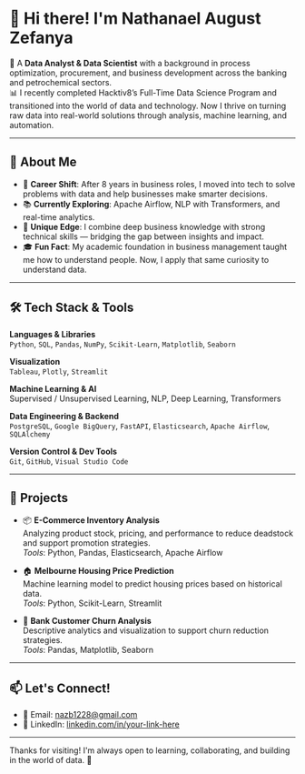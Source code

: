 # 👋 Hi there! I'm Nathanael August Zefanya

🎯 A **Data Analyst & Data Scientist** with a background in process optimization, procurement, and business development across the banking and petrochemical sectors.  
📊 I recently completed Hacktiv8’s Full-Time Data Science Program and transitioned into the world of data and technology. Now I thrive on turning raw data into real-world solutions through analysis, machine learning, and automation.

---

## 🚀 About Me

- 🔄 **Career Shift**: After 8 years in business roles, I moved into tech to solve problems with data and help businesses make smarter decisions.
- 📚 **Currently Exploring**: Apache Airflow, NLP with Transformers, and real-time analytics.
- 🧠 **Unique Edge**: I combine deep business knowledge with strong technical skills — bridging the gap between insights and impact.
- 🎓 **Fun Fact**: My academic foundation in business management taught me how to understand people. Now, I apply that same curiosity to understand data.

---

## 🛠️ Tech Stack & Tools

**Languages & Libraries**  
`Python`, `SQL`, `Pandas`, `NumPy`, `Scikit-Learn`, `Matplotlib`, `Seaborn`

**Visualization**  
`Tableau`, `Plotly`, `Streamlit`

**Machine Learning & AI**  
Supervised / Unsupervised Learning, NLP, Deep Learning, Transformers

**Data Engineering & Backend**  
`PostgreSQL`, `Google BigQuery`, `FastAPI`, `Elasticsearch`, `Apache Airflow`, `SQLAlchemy`

**Version Control & Dev Tools**  
`Git`, `GitHub`, `Visual Studio Code`

---

## 🧪 Projects

- 📦 **E-Commerce Inventory Analysis**  
  Analyzing product stock, pricing, and performance to reduce deadstock and support promotion strategies.  
  *Tools*: Python, Pandas, Elasticsearch, Apache Airflow

- 🏠 **Melbourne Housing Price Prediction**  
  Machine learning model to predict housing prices based on historical data.  
  *Tools*: Python, Scikit-Learn, Streamlit

- 🔁 **Bank Customer Churn Analysis**  
  Descriptive analytics and visualization to support churn reduction strategies.  
  *Tools*: Pandas, Matplotlib, Seaborn

---

## 📫 Let's Connect!

- 📧 Email: [nazb1228@gmail.com](mailto:nazb1228@gmail.com)  
- 🔗 LinkedIn: [linkedin.com/in/your-link-here](https://www.linkedin.com/in/nathanael-zefanya)

---

Thanks for visiting! I'm always open to learning, collaborating, and building in the world of data. 🚀
